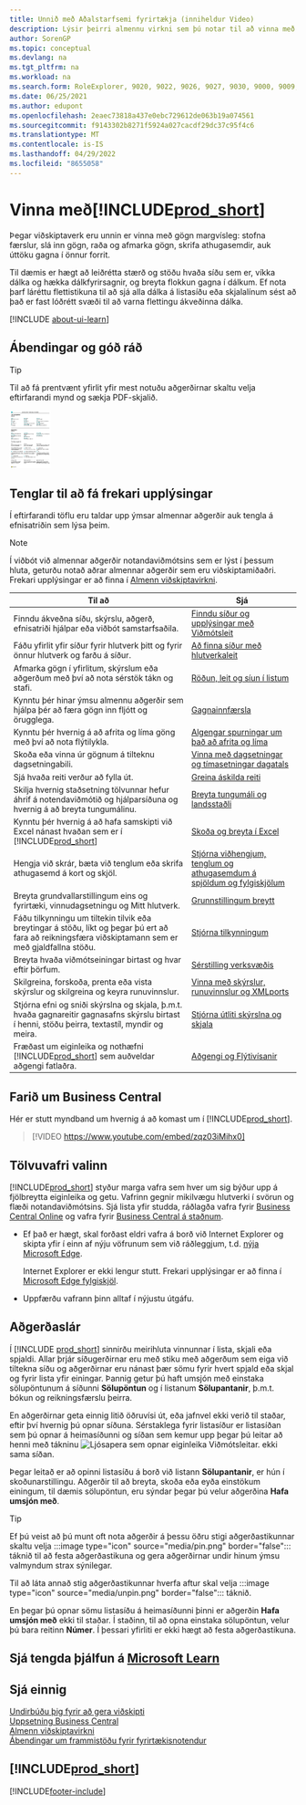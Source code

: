 ```yaml
---
title: Unnið með Aðalstarfsemi fyrirtækja (inniheldur Video)
description: Lýsir þeirri almennu virkni sem þú notar til að vinna með gögn í Business Central, eins og t.d. að færa inn gildi, raða gögnum og breyta yfirliti.
author: SorenGP
ms.topic: conceptual
ms.devlang: na
ms.tgt_pltfrm: na
ms.workload: na
ms.search.form: RoleExplorer, 9020, 9022, 9026, 9027, 9030, 9000, 9009, 9004, 9005, 9024, 9006, 9007, 9010, 9016, 9017
ms.date: 06/25/2021
ms.author: edupont
ms.openlocfilehash: 2eaec73818a437e0ebc729612de063b19a074561
ms.sourcegitcommit: f9143302b8271f5924a027cacdf29dc37c95f4c6
ms.translationtype: MT
ms.contentlocale: is-IS
ms.lasthandoff: 04/29/2022
ms.locfileid: "8655058"
---
```

# <a name="work-with-prod_short"></a>Vinna með[!INCLUDE[prod_short](includes/prod_short.md)]

Þegar viðskiptaverk eru unnin er vinna með gögn margvísleg: stofna færslur, slá inn gögn, raða og afmarka gögn, skrifa athugasemdir, auk úttöku gagna í önnur forrit.

Til dæmis er hægt að leiðrétta stærð og stöðu hvaða síðu sem er, víkka dálka og hækka dálkfyrirsagnir, og breyta flokkun gagna í dálkum. Ef nota þarf láréttu flettistikuna til að sjá alla dálka á listasíðu eða skjalalínum sést að það er fast lóðrétt svæði til að varna flettingu ákveðinna dálka.

[!INCLUDE [about-ui-learn](includes/about-ui-learn.md)]

## <a name="tips-and-tricks"></a><a name="cheatsheet"></a>Ábendingar og góð ráð

> [!TIP]
> Til að fá prentvænt yfirlit yfir mest notuðu aðgerðirnar skaltu velja eftirfarandi mynd og sækja PDF-skjalið.
>
> [ ![Tákn fyrir PDF-skrána.](media/cheat_sheet_inline.png) ](media/cheat_sheet.pdf "Tákn sem opnar PDF")

## <a name="links-to-learn-more"></a>Tenglar til að fá frekari upplýsingar

Í eftirfarandi töflu eru taldar upp ýmsar almennar aðgerðir auk tengla á efnisatriðin sem lýsa þeim.

> [!NOTE]
> Í viðbót við almennar aðgerðir notandaviðmótsins sem er lýst í þessum hluta, geturðu notað aðrar almennar aðgerðir sem eru viðskiptamiðaðri. Frekari upplýsingar er að finna í [Almenn viðskiptavirkni](ui-across-business-areas.md).

| Til að  | Sjá |
| --- | --- |
|Finndu ákveðna síðu, skýrslu, aðgerð, efnisatriði hjálpar eða viðbót samstarfsaðila. |[Finndu síður og upplýsingar með Viðmótsleit](ui-search.md) |
|Fáðu yfirlit yfir síður fyrir hlutverk þitt og fyrir önnur hlutverk og farðu á síður.|[Að finna síður með hlutverkaleit](ui-role-explorer.md)|
| Afmarka gögn í yfirlitum, skýrslum eða aðgerðum með því að nota sérstök tákn og stafi. |[Röðun, leit og síun í listum](ui-enter-criteria-filters.md) |
|Kynntu þér hinar ýmsu almennu aðgerðir sem hjálpa þér að færa gögn inn fljótt og örugglega.|[Gagnainnfærsla](ui-enter-data.md)|
|Kynntu þér hvernig á að afrita og líma göng með því að nota flýtilykla.|[Algengar spurningar um það að afrita og líma](faq-copy-paste.yml)|
| Skoða eða vinna úr gögnum á tilteknu dagsetningabili. |[Vinna með dagsetningar og tímasetningar dagatals](ui-enter-date-ranges.md) |
| Sjá hvaða reiti verður að fylla út. |[Greina áskilda reiti](ui-mandatory-fields.md) |
|Skilja hvernig staðsetning tölvunnar hefur áhrif á notendaviðmótið og hjálparsíðuna og hvernig á að breyta tungumálinu.|[Breyta tungumáli og landsstaðli](about-locale-language.md)|
|Kynntu þér hvernig á að hafa samskipti við Excel nánast hvaðan sem er í [!INCLUDE[prod_short](includes/prod_short.md)]|[Skoða og breyta í Excel](across-work-with-excel.md)|
|Hengja við skrár, bæta við tenglum eða skrifa athugasemd á kort og skjöl.|[Stjórna viðhengjum, tenglum og athugasemdum á spjöldum og fylgiskjölum](ui-how-add-link-to-record.md)|
| Breyta grundvallarstillingum eins og fyrirtæki, vinnudagsetningu og Mitt hlutverk. |[Grunnstillingum breytt](ui-change-basic-settings.md) |
|Fáðu tilkynningu um tiltekin tilvik eða breytingar á stöðu, líkt og þegar þú ert að fara að reikningsfæra viðskiptamann sem er með gjaldfallna stöðu.|[Stjórna tilkynningum](ui-smart-notifications.md)|
| Breyta hvaða viðmótseiningar birtast og hvar eftir þörfum.|[Sérstilling verksvæðis](ui-personalization-user.md) |
|Skilgreina, forskoða, prenta eða vista skýrslur og skilgreina og keyra runuvinnslur.|[Vinna með skýrslur, runuvinnslur og XMLports](ui-work-report.md)|
| Stjórna efni og sniði skýrslna og skjala, þ.m.t. hvaða gagnareitir gagnasafns skýrslu birtast í henni, stöðu þeirra, textastíl, myndir og meira.|[Stjórna útliti skýrslna og skjala](ui-manage-report-layouts.md) |
|Fræðast um eiginleika og nothæfni [!INCLUDE[prod_short](includes/prod_short.md)] sem auðveldar aðgengi fatlaðra.|[Aðgengi og Flýtivísanir](ui-accessibility.md)|

## <a name="getting-around-in-business-central"></a>Farið um Business Central
Hér er stutt myndband um hvernig á að komast um í [!INCLUDE[prod_short](includes/prod_short.md)].

> [!VIDEO https://www.youtube.com/embed/zqz03iMihx0]

## <a name="choosing-a-desktop-browser"></a>Tölvuvafri valinn

[!INCLUDE[prod_short](includes/prod_short.md)] styður marga vafra sem hver um sig býður upp á fjölbreytta eiginleika og getu. Vafrinn gegnir mikilvægu hlutverki í svörun og flæði notandaviðmótsins. Sjá lista yfir studda, ráðlagða vafra fyrir [Business Central Online](./product-requirements.md) og vafra fyrir [Business Central á staðnum](/dynamics365/business-central/dev-itpro/deployment/system-requirement-business-central-v15).

- Ef það er hægt, skal forðast eldri vafra á borð við Internet Explorer og skipta yfir í einn af nýju vöfrunum sem við ráðleggjum, t.d. [nýja Microsoft Edge](https://www.microsoft.com/edge/).  

    Internet Explorer er ekki lengur stutt. Frekari upplýsingar er að finna í [Microsoft Edge fylgiskjöl](https://support.microsoft.com/hub/4337664/microsoft-edge-help).
- Uppfærðu vafrann þinn alltaf í nýjustu útgáfu.

## <a name="action-bars"></a>Aðgerðaslár

Í [!INCLUDE [prod_short](includes/prod_short.md)] sinnirðu meirihluta vinnunnar í lista, skjali eða spjaldi. Allar þrjár síðugerðirnar eru með stiku með aðgerðum sem eiga við tiltekna síðu og aðgerðirnar eru nánast þær sömu fyrir hvert spjald eða skjal og fyrir lista yfir einingar. Þannig getur þú haft umsjón með einstaka sölupöntunum á síðunni **Sölupöntun** og í listanum **Sölupantanir**, þ.m.t. bókun og reikningsfærslu þeirra.  

En aðgerðirnar geta einnig litið öðruvísi út, eða jafnvel ekki verið til staðar, eftir því hvernig þú opnar síðuna. Sérstaklega fyrir listasíður er listasíðan sem þú opnar á heimasíðunni og síðan sem kemur upp þegar þú leitar að henni með tákninu ![Ljósapera sem opnar eiginleika Viðmótsleitar.](media/ui-search/search_small.png "Segðu mér hvað þú vilt gera") ekki sama síðan.  

Þegar leitað er að opinni listasíðu á borð við listann **Sölupantanir**, er hún í skoðunarstillingu. Aðgerðir til að breyta, skoða eða eyða einstökum einingum, til dæmis sölupöntun, eru sýndar þegar þú velur aðgerðina **Hafa umsjón með**.  

> [!TIP]
> Ef þú veist að þú munt oft nota aðgerðir á þessu öðru stigi aðgerðastikunnar skaltu velja :::image type="icon" source="media/pin.png" border="false"::: táknið til að festa aðgerðastikuna og gera aðgerðirnar undir hinum ýmsu valmyndum strax sýnilegar.
>
> Til að láta annað stig aðgerðastikunnar hverfa aftur skal velja :::image type="icon" source="media/unpin.png" border="false"::: táknið.

En þegar þú opnar sömu listasíðu á heimasíðunni þinni er aðgerðin **Hafa umsjón með** ekki til staðar. Í staðinn, til að opna einstaka sölupöntun, velur þú bara reitinn **Númer**. Í þessari yfirliti er ekki hægt að festa aðgerðastikuna.  

## <a name="see-related-training-at-microsoft-learn"></a>Sjá tengda þjálfun á [Microsoft Learn](/learn/paths/work-pro-data-dynamics-365-business-central/)

## <a name="see-also"></a>Sjá einnig

[Undirbúðu þig fyrir að gera viðskipti](ui-get-ready-business.md)  
[Uppsetning Business Central](setup.md)  
[Almenn viðskiptavirkni](ui-across-business-areas.md)  
[Ábendingar um frammistöðu fyrir fyrirtækisnotendur](/dynamics365/business-central/dev-itpro/performance/performance-users?toc=/dynamics365/business-central/toc.json)

## [!INCLUDE[prod_short](includes/free_trial_md.md)]


[!INCLUDE[footer-include](includes/footer-banner.md)]